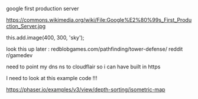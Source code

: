 google first production server

https://commons.wikimedia.org/wiki/File:Google%E2%80%99s_First_Production_Server.jpg

this.add.image(400, 300, 'sky');

look this up later : redblobgames.com/pathfinding/tower-defense/
reddit r/gamedev

need to point my dns ns to cloudflair so i can have built in https


I need to look at this example code !!! 

https://phaser.io/examples/v3/view/depth-sorting/isometric-map